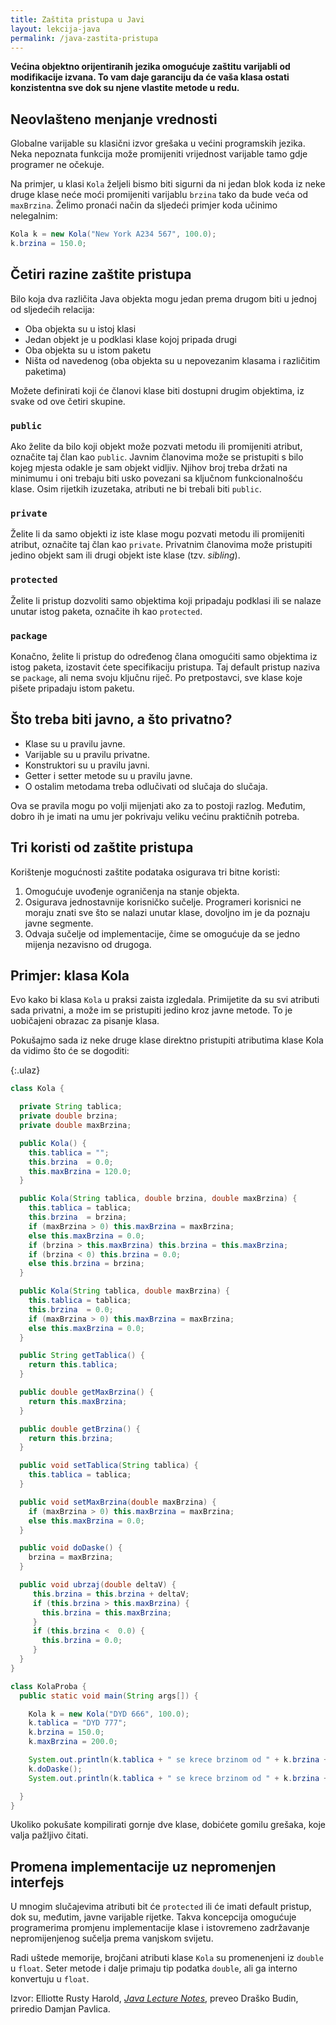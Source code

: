 ```yaml
---
title: Zaštita pristupa u Javi
layout: lekcija-java
permalink: /java-zastita-pristupa
---
```


**Većina objektno orijentiranih jezika omogućuje zaštitu varijabli od modifikacije izvana. To vam daje garanciju da će vaša klasa ostati konzistentna sve dok su njene vlastite metode u redu.**

## Neovlašteno menjanje vrednosti

Globalne varijable su klasični izvor grešaka u većini programskih jezika. Neka nepoznata funkcija može promijeniti vrijednost varijable tamo gdje programer ne očekuje.

Na primjer, u klasi `Kola` željeli bismo biti sigurni da ni jedan blok koda iz neke druge klase neće moći promijeniti varijablu `brzina` tako da bude veća od `maxBrzina`. Želimo pronaći način da sljedeći primjer koda učinimo nelegalnim:

```java
Kola k = new Kola("New York A234 567", 100.0);
k.brzina = 150.0;
```

## Četiri razine zaštite pristupa

Bilo koja dva različita Java objekta mogu jedan prema drugom biti u jednoj od sljedećih relacija:

- Oba objekta su u istoj klasi
- Jedan objekt je u podklasi klase kojoj pripada drugi
- Oba objekta su u istom paketu
- Ništa od navedenog (oba objekta su u nepovezanim klasama i različitim paketima)

Možete definirati koji će članovi klase biti dostupni drugim objektima, iz svake od ove četiri skupine.

### `public`

Ako želite da bilo koji objekt može pozvati metodu ili promijeniti atribut, označite taj član kao `public`. Javnim članovima može se pristupiti s bilo kojeg mjesta odakle je sam objekt vidljiv. Njihov broj treba držati na minimumu i oni trebaju biti usko povezani sa ključnom funkcionalnošću klase. Osim rijetkih izuzetaka, atributi ne bi trebali biti `public`.

### `private`

Želite li da samo objekti iz iste klase mogu pozvati metodu ili promijeniti atribut, označite taj član kao `private`. Privatnim članovima može pristupiti jedino objekt sam ili drugi objekt iste klase (tzv. *sibling*).

### `protected`

Želite li pristup dozvoliti samo objektima koji pripadaju podklasi ili se nalaze unutar istog paketa, označite ih kao `protected`.

### `package`

Konačno, želite li pristup do određenog člana omogućiti samo objektima iz istog paketa, izostavit ćete specifikaciju pristupa. Taj default pristup naziva se `package`, ali nema svoju ključnu riječ. Po pretpostavci, sve klase koje pišete pripadaju istom paketu.

## Što treba biti javno, a što privatno?

- Klase su u pravilu javne.
- Varijable su u pravilu privatne.
- Konstruktori su u pravilu javni.
- Getter i setter metode su u pravilu javne.
- O ostalim metodama treba odlučivati od slučaja do slučaja.

Ova se pravila mogu po volji mijenjati ako za to postoji razlog. Međutim, dobro ih je imati na umu jer pokrivaju veliku većinu praktičnih potreba.

## Tri koristi od zaštite pristupa

Korištenje mogućnosti zaštite podataka osigurava tri bitne koristi:

1. Omogućuje uvođenje ograničenja na stanje objekta.
2. Osigurava jednostavnije korisničko sučelje. Programeri korisnici ne moraju znati sve što se nalazi unutar klase, dovoljno im je da poznaju javne segmente.
3. Odvaja sučelje od implementacije, čime se omogućuje da se jedno mijenja nezavisno od drugoga.

## Primjer: klasa Kola

Evo kako bi klasa `Kola` u praksi zaista izgledala. Primijetite da su svi atributi sada privatni, a može im se pristupiti jedino kroz javne metode. To je uobičajeni obrazac za pisanje klasa.

Pokušajmo sada iz neke druge klase direktno pristupiti atributima klase Kola da vidimo što će se dogoditi:

{:.ulaz}
```java
class Kola {

  private String tablica;
  private double brzina;
  private double maxBrzina;

  public Kola() {
    this.tablica = "";
    this.brzina  = 0.0;
    this.maxBrzina = 120.0;
  }

  public Kola(String tablica, double brzina, double maxBrzina) {
    this.tablica = tablica;
    this.brzina  = brzina;
    if (maxBrzina > 0) this.maxBrzina = maxBrzina;
    else this.maxBrzina = 0.0;
    if (brzina > this.maxBrzina) this.brzina = this.maxBrzina;
    if (brzina < 0) this.brzina = 0.0;
    else this.brzina = brzina;
  }

  public Kola(String tablica, double maxBrzina) {
    this.tablica = tablica;
    this.brzina  = 0.0;
    if (maxBrzina > 0) this.maxBrzina = maxBrzina;
    else this.maxBrzina = 0.0;
  }

  public String getTablica() {
    return this.tablica;
  }

  public double getMaxBrzina() {
    return this.maxBrzina;
  }

  public double getBrzina() {
    return this.brzina;
  }

  public void setTablica(String tablica) {
    this.tablica = tablica;
  }

  public void setMaxBrzina(double maxBrzina) {
    if (maxBrzina > 0) this.maxBrzina = maxBrzina;
    else this.maxBrzina = 0.0;
  }

  public void doDaske() {
    brzina = maxBrzina;  
  }

  public void ubrzaj(double deltaV) {
     this.brzina = this.brzina + deltaV;
     if (this.brzina > this.maxBrzina) {
       this.brzina = this.maxBrzina;
     }
     if (this.brzina <  0.0) {
       this.brzina = 0.0;
     }
  }
}

class KolaProba {
  public static void main(String args[]) {

    Kola k = new Kola("DYD 666", 100.0);
    k.tablica = "DYD 777";
    k.brzina = 150.0;
    k.maxBrzina = 200.0;

    System.out.println(k.tablica + " se krece brzinom od " + k.brzina + " kilometara na sat.");
    k.doDaske();
    System.out.println(k.tablica + " se krece brzinom od " + k.brzina + " kilometara na sat.");

  }
}
```

Ukoliko pokušate kompilirati gornje dve klase, dobićete gomilu grešaka, koje valja pažljivo čitati.

## Promena implementacije uz nepromenjen interfejs

U mnogim slučajevima atributi bit će `protected` ili će imati default pristup, dok su, međutim, javne varijable rijetke. Takva koncepcija omogućuje programerima promjenu implementacije klase i istovremeno zadržavanje nepromijenjenog sučelja prema vanjskom svijetu.

Radi uštede memorije, brojčani atributi klase `Kola` su promenenjeni iz `double` u `float`. Seter metode i dalje primaju tip podatka `double`, ali ga interno konvertuju u `float`.


Izvor: Elliotte Rusty Harold, *[Java Lecture Notes](//www.cafeaulait.org/course/index.html)*, preveo Draško Budin, priredio Damjan Pavlica.
